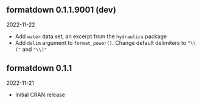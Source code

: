 
<!-- MAJOR.MINOR.PATCH.DEV -->

<!-- MAJOR version when you make incompatible API changes -->
<!-- MINOR version add functionality in a backwards-compatible manner -->
<!-- PATCH version backwards-compatible bug fixes -->
<!-- DEV 900x development -->

## formatdown 0.1.1.9001 (dev)

2022-11-22

- Add `water` data set, an excerpt from the `hydraulics` package 
- Add `delim` argument to `format_power()`. Change default delimiters to `"\\("` and `"\\)"`

## formatdown 0.1.1

2022-11-21

- Initial CRAN release

